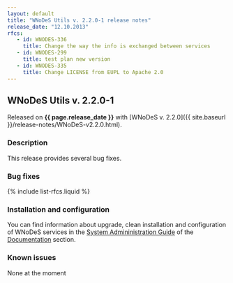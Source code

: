 ```yaml
---
layout: default
title: "WNoDeS Utils v. 2.2.0-1 release notes"
release_date: "12.10.2013"
rfcs:
   - id: WNODES-336
     title: Change the way the info is exchanged between services
   - id: WNODES-299
     title: test plan new version
   - id: WNODES-335
     title: Change LICENSE from EUPL to Apache 2.0
---
```


## WNoDeS Utils v. 2.2.0-1

Released on **{{ page.release_date }}** with [WNoDeS v. 2.2.0]({{ site.baseurl }}/release-notes/WNoDeS-v2.2.0.html).

### Description

This release provides several bug fixes.

### Bug fixes

{% include list-rfcs.liquid %}

### Installation and configuration

You can find information about upgrade, clean installation and configuration of WNoDeS services in the [System Admininistration Guide][wnodes-sysadmin-guide] of the [Documentation][wnodes-documentation] section.

### Known issues

None at the moment

[wnodes-documentation]: {{site.baseurl}}/documentation.html
[wnodes-sysadmin-guide]: {{site.baseurl}}/documentation/sysadmin-guide/2.2.0

